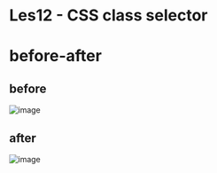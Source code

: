 # Les12 - CSS class selector

# before-after
## before
![image](https://user-images.githubusercontent.com/90682571/139836834-0a74cd01-a6ce-4e3b-be6a-bf824981bd69.png)


## after
![image](https://user-images.githubusercontent.com/90682571/139840701-e9a852c6-3553-4417-85d6-e32a9b1c827e.png)


